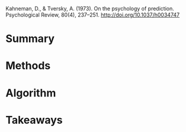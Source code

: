 Kahneman, D., & Tversky, A. (1973). On the psychology of prediction. Psychological Review, 80(4), 237–251. http://doi.org/10.1037/h0034747

# Summary

# Methods

# Algorithm

# Takeaways